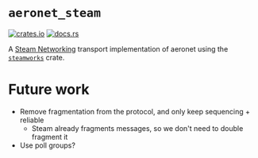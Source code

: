 # `aeronet_steam`

[![crates.io](https://img.shields.io/crates/v/aeronet_steam.svg)](https://crates.io/crates/aeronet_steam)
[![docs.rs](https://img.shields.io/docsrs/aeronet_steam)](https://docs.rs/aeronet_steam)

A [Steam Networking](https://partner.steamgames.com/doc/features/multiplayer/networking) transport
implementation of aeronet using the [`steamworks`](https://crates.io/crates/steamworks) crate.

# Future work

* Remove fragmentation from the protocol, and only keep sequencing + reliable
  * Steam already fragments messages, so we don't need to double fragment it
* Use poll groups?

